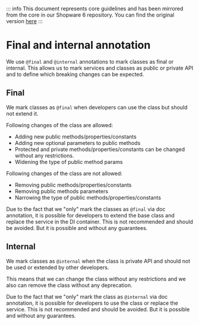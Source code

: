 

::: info
This document represents core guidelines and has been mirrored from the core in our Shopware 6 repository.
You can find the original version [here](https://github.com/shopware/platform/blob/trunk/code/core/final-and-internal.md)
:::

# Final and internal annotation

We use `@final` and `@internal` annotations to mark classes as final or internal. This allows us to mark services and classes as public or private API and to define which breaking changes can be expected.

## Final

We mark classes as `@final` when developers can use the class but should not extend it. 

Following changes of the class are allowed:
- Adding new public methods/properties/constants
- Adding new optional parameters to public methods
- Protected and private methods/properties/constants can be changed without any restrictions.
- Widening the type of public method params

Following changes of the class are not allowed:
- Removing public methods/properties/constants
- Removing public methods parameters
- Narrowing the type of public methods/properties/constants

Due to the fact that we "only" mark the classes as `@final` via doc annotation, it is possible for developers to extend the base class and replace the service in the DI container. This is not recommended and should be avoided. But it is possible and without any guarantees.

## Internal

We mark classes as `@internal` when the class is private API and should not be used or extended by other developers.

This means that we can change the class without any restrictions and we also can remove the class without any deprecation.

Due to the fact that we "only" mark the class as `@internal` via doc annotation, it is possible for developers to use the class or replace the service. This is not recommended and should be avoided. But it is possible and without any guarantees.
